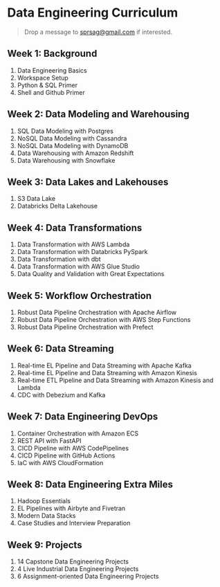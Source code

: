 # Data Engineering Curriculum

> Drop a message to sprsag@gmail.com if interested.

## Week 1: Background

1. Data Engineering Basics
2. Workspace Setup
3. Python & SQL Primer
4. Shell and Github Primer

## Week 2: Data Modeling and Warehousing

1. SQL Data Modeling with Postgres
2. NoSQL Data Modeling with Cassandra
3. NoSQL Data Modeling with DynamoDB
4. Data Warehousing with Amazon Redshift
5. Data Warehousing with Snowflake

## Week 3: Data Lakes and Lakehouses

1. S3 Data Lake
2. Databricks Delta Lakehouse

## Week 4: Data Transformations

1. Data Transformation with AWS Lambda
2. Data Transformation with Databricks PySpark
3. Data Transformation with dbt
4. Data Transformation with AWS Glue Studio
5. Data Quality and Validation with Great Expectations

## Week 5: Workflow Orchestration

1. Robust Data Pipeline Orchestration with Apache Airflow
2. Robust Data Pipeline Orchestration with AWS Step Functions
3. Robust Data Pipeline Orchestration with Prefect

## Week 6: Data Streaming

1. Real-time EL Pipeline and Data Streaming with Apache Kafka
2. Real-time EL Pipeline and Data Streaming with Amazon Kinesis
3. Real-time ETL Pipeline and Data Streaming with Amazon Kinesis and Lambda
4. CDC with Debezium and Kafka

## Week 7: Data Engineering DevOps

1. Container Orchestration with Amazon ECS
2. REST API with FastAPI
3. CICD Pipeline with AWS CodePipelines
4. CICD Pipeline with GitHub Actions
5. IaC with AWS CloudFormation

## Week 8: Data Engineering Extra Miles

1. Hadoop Essentials
2. EL Pipelines with Airbyte and Fivetran
3. Modern Data Stacks
4. Case Studies and Interview Preparation

## Week 9: Projects

1. 14 Capstone Data Engineering Projects
2. 4 Live Industrial Data Engineering Projects
3. 6 Assignment-oriented Data Engineering Projects
